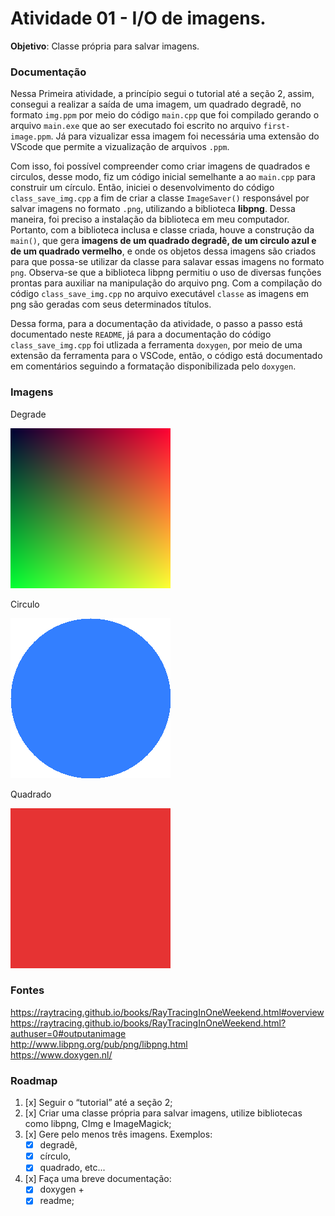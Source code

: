 # Atividade 01 - I/O de imagens. 
**Objetivo**: Classe própria para salvar imagens.

### Documentação
Nessa Primeira atividade, a princípio segui o tutorial até a seção 2, assim, consegui a realizar a saída de uma imagem, um quadrado degradê, no formato `img.ppm` por meio do código `main.cpp` que foi compilado gerando o arquivo `main.exe` que ao ser executado foi escrito no arquivo `first-image.ppm`. Já para vizualizar essa imagem foi necessária uma extensão do VScode que permite a vizualização de arquivos `.ppm`.

Com isso, foi possível compreender como criar imagens de quadrados e circulos, desse modo, fiz um código inicial semelhante a ao `main.cpp` para construir um círculo. Então, iniciei o desenvolvimento do código `class_save_img.cpp` a fim de criar a classe `ImageSaver()` responsável por salvar imagens no formato `.png`, utilizando a biblioteca **libpng**. Dessa maneira, foi preciso a instalação da biblioteca em meu computador. Portanto, com a biblioteca inclusa e classe criada, houve a construção da `main()`, que gera **imagens de um quadrado degradê, de um circulo azul e de um quadrado vermelho**, e onde os objetos dessa imagens são criados para que possa-se utilizar da classe para salavar essas imagens no formato `png`. Observa-se que a biblioteca libpng permitiu o uso de diversas funções prontas para auxiliar na manipulação do arquivo png. Com a compilação do código `class_save_img.cpp` no arquivo executável `classe` as imagens em png são geradas com seus determinados títulos.

Dessa forma, para a documentação da atividade, o passo a passo está documentado neste `README`, já para a documentação do código `class_save_img.cpp` foi utlizada a ferramenta `doxygen`, por meio de uma extensão da ferramenta para o VSCode, então, o código está documentado em comentários seguindo a formatação disponibilizada pelo `doxygen`.

### Imagens
Degrade

![Imagem Degrade](./degrade.png)

Circulo

![Imagem Criculo](./circulo.png)

Quadrado

![Imagem Quadrado](./quadrado.png)

### Fontes
https://raytracing.github.io/books/RayTracingInOneWeekend.html#overview <br>
https://raytracing.github.io/books/RayTracingInOneWeekend.html?authuser=0#outputanimage <br>
http://www.libpng.org/pub/png/libpng.html <br>
https://www.doxygen.nl/

### Roadmap
1. [x] Seguir o “tutorial” até a seção 2;
2. [x] Criar uma classe própria para salvar imagens, utilize bibliotecas como libpng, CImg e ImageMagick;
3. [x] Gere pelo menos três imagens. Exemplos: 
    - [x] degradê, 
    - [x] círculo, 
    - [x] quadrado, etc... 
4. [x] Faça uma breve documentação: 
    - [x] doxygen +
    - [x] readme;